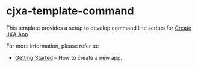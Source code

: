 # cjxa-template-command

This template provides a setup to develop command line scripts for [Create JXA App](https://github.com/aheissenberger/macos-jxa-bundler/create-jxa-app).

For more information, please refer to:

- [Getting Started](https://github.com/aheissenberger/macos-jxa-bundler/packages/create-jxa-app) – How to create a new app.
